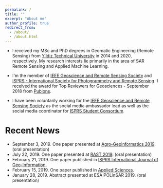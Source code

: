 ```yaml
---
permalink: /
title: ""
excerpt: "About me"
author_profile: true
redirect_from: 
  - /about/
  - /about.html
---
```




* I  received my MSc and PhD degrees in Geomatic Engineering (Remote Sensing) from [Yildiz Technical University](http://www.yildiz.edu.tr/en) in 2014 and 2020, respectively. My research interests lie primarily in the area of SAR Remote Sensing and Applied Machine Learning. 

* I'm the member of [IEEE Geoscience and Remote Sensing Society](http://www.grss-ieee.org/) and [ISPRS - International Society for Photogrammetry and Remote Sensing](https://www.isprs.org/). I received the award for Top Reviewers for Geosciences - September 2018 from [Publons](https://publons.com/researcher/1175331/mustafa-ustuner/). 

* I have been voluntarily working for the [IEEE Geoscience and Remote Sensing Society](http://www.grss-ieee.org/) as the social media ambassador lead as well as the social media coordinator for [ISPRS Student Consortium](http://sc.isprs.org/home.html).


# Recent News
* September 3, 2019. One paper presented at [Agro-Geoinformatics 2019](https://ieeexplore.ieee.org/abstract/document/8820698). (oral presentation) 
* July 22, 2019. One paper presented at [RAST 2019](https://ieeexplore.ieee.org/document/8767819). (oral presentation)
* February 21, 2019. One paper published in [ISPRS International Journal of Geo-Information](https://www.mdpi.com/2220-9964/8/2/97).
* February 15, 2019. One paper published in [Applied Sciences](https://www.mdpi.com/2076-3417/9/4/655).
* January 28, 2019. Abstract presented at ESA POLinSAR 2019. (oral presentation)
